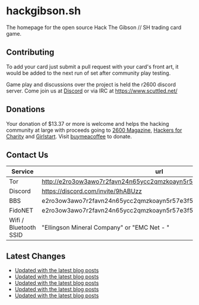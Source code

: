 # hackgibson.sh
The homepage for the open source Hack The Gibson // SH trading card game.


## Contributing

To add your card just submit a pull request with your card's front art, it would be added to the next run of set after community play testing.

Game play and discussions over the project is held the r2600 discord server. Come join us at [Discord](https://discord.com/invite/9hABUzz) or via IRC at https://www.scuttled.net/


## Donations

Your donation of $13.37 or more is welcome and helps the hacking community at large with proceeds going to [2600 Magazine](https://2600.com/), [Hackers for Charity](https://hackersforcharity.org) and [Girlstart](https://girlstart.org).  Visit [buymeacoffee](https://www.buymeacoffee.com/hackgibson.sh) to donate.


## Contact Us

Service | url
-|-
Tor | http://e2ro3ow3awo7r2favn24n65ycc2qmzkoayn5r57e3f56nvjwdcgg32ad.onion
Discord | https://discord.com/invite/9hABUzz
BBS | e2ro3ow3awo7r2favn24n65ycc2qmzkoayn5r57e3f56nvjwdcgg32ad.onion:23
FidoNET | e2ro3ow3awo7r2favn24n65ycc2qmzkoayn5r57e3f56nvjwdcgg32ad.onion:24554
Wifi / Bluetooth SSID | "Ellingson Mineral Company" or "EMC Net - <fidonet address>"

## Latest Changes
<!-- BLOG-POST-LIST:START -->
- [Updated with the latest blog posts](https://github.com/DFW2600/hackgibson.sh/commit/1968999b7db1b6eaa4ac4fcd105a112f492bd33a)
- [Updated with the latest blog posts](https://github.com/DFW2600/hackgibson.sh/commit/87481705ad01d4a9601956babc22a1ec52c25ae0)
- [Updated with the latest blog posts](https://github.com/DFW2600/hackgibson.sh/commit/9568e44add3ac72183a9edaadfec1b6b076f6073)
- [Updated with the latest blog posts](https://github.com/DFW2600/hackgibson.sh/commit/5b484b6fe31936f7f8f7407217ac88a443d0537d)
- [Updated with the latest blog posts](https://github.com/DFW2600/hackgibson.sh/commit/2509eca7f0b2ceddad9c44687fd56d7991086286)
<!-- BLOG-POST-LIST:END -->
